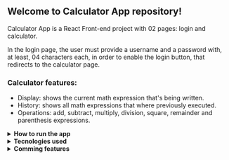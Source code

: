 ## Welcome to Calculator App repository!

Calculator App is a React Front-end project with 02 pages: login and calculator.

In the login page, the user must provide a username and a password with, at least, 04 characters each, in order to enable the login button, that redirects to the calculator page.

### Calculator features:

- Display: shows the current math expression that's being written.
- History: shows all math expressions that where previously executed.
- Operations: add, subtract, multiply, division, square, remainder and parenthesis expressions.

<details>
  <summary><strong>How to run the app</strong></summary><br />

  1. Clone the repository.

  - `git clone git@github.com:FernandoCavalcantii/calculator-app.git`
  
  2. Enter in the folder you just cloned.
  
  - `cd calculator-app`

  3. Install dependencies.

  - `npm install`

  4. Start.
  
  - `npm start`
</details>

<details>
<summary><strong>Tecnologies used</strong></summary><br />

- JavaScript.
- React.
- CSS.
- HTML.
</details>


<details>
<summary><strong>Comming features</strong></summary><br />

- Square root.
</details>
